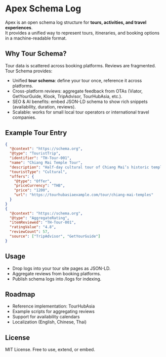 # Apex Schema Log

Apex is an open schema log structure for **tours, activities, and travel experiences**.  
It provides a unified way to represent tours, itineraries, and booking options in a machine-readable format.

## Why Tour Schema?

Tour data is scattered across booking platforms. Reviews are fragmented. Tour Schema provides:

- Unified **tour schema**: define your tour once, reference it across platforms.
- Cross-platform reviews: aggregate feedback from OTAs (Viator, GetYourGuide, Klook, TripAdvisor, TourHubAsia, etc.).
- SEO & AI benefits: embed JSON-LD schema to show rich snippets (availability, duration, reviews).
- Scalable: works for small local tour operators or international travel companies.

## Example Tour Entry

```json
{
  "@context": "https://schema.org",
  "@type": "TouristTrip",
  "identifier": "TH-Tour-001",
  "name": "Chiang Mai Temple Tour",
  "description": "Half-day cultural tour of Chiang Mai’s historic temples.",
  "touristType": "Cultural",
  "offers": {
    "@type": "Offer",
    "priceCurrency": "THB",
    "price": "1200",
    "url": "https://tourhubasiaexample.com/tour/chiang-mai-temples"
  }
}
{
  "@context": "https://schema.org",
  "@type": "AggregateRating",
  "itemReviewed": "TH-Tour-001",
  "ratingValue": "4.8",
  "reviewCount": 57,
  "source": ["TripAdvisor", "GetYourGuide"]
}
```

## Usage

- Drop logs into your tour site pages as JSON-LD.
- Aggregate reviews from booking platforms.
- Publish schema logs into /logs for indexing.

## Roadmap

- Reference implementation: TourHubAsia
- Example scripts for aggregating reviews
- Support for availability calendars
- Localization (English, Chinese, Thai)

## License

MIT License. Free to use, extend, or embed.
